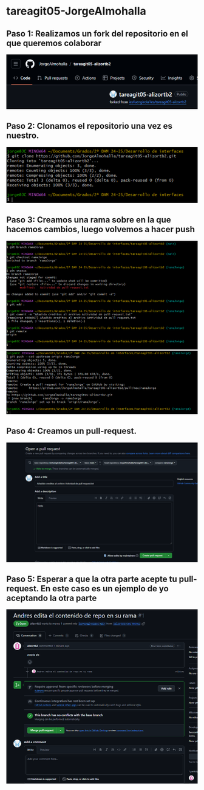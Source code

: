 # tareagit05-JorgeAlmohalla  

## Paso 1: Realizamos un fork del repositorio en el que queremos colaborar  
![Imagen del repositorio del compañero forkeado en mi propia cuenta](img/fork.png)  

## Paso 2: Clonamos el repositorio una vez es nuestro.  
![Imagen del bash clonando el repositorio](img/clonar.png)  

## Paso 3: Creamos una rama sobre en la que hacemos cambios, luego volvemos a hacer push
![Imagen donde se crea una rama y se hacen diversos cambios](img/work.png)  
![](img/push.png)  

## Paso 4: Creamos un pull-request.  
![](img/pull-request-jorge.png)  

## Paso 5: Esperar a que la otra parte acepte tu pull-request.  En este caso es un ejemplo de yo aceptando la otra parte
![](img/pull-request-andres.png)

